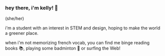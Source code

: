 ### hey there, i'm kelly! 👋

<!--
**kellyhum/kellyhum** is a ✨ _special_ ✨ repository because its `README.md` (this file) appears on your GitHub profile.

Here are some ideas to get you started:

- 🔭 I’m currently working on ...
- 🌱 I’m currently learning ...
- 👯 I’m looking to collaborate on ...
- 🤔 I’m looking for help with ...
- 💬 Ask me about ...
- 📫 How to reach me: ...
- 😄 Pronouns: ...
- ⚡ Fun fact: ...
-->

(she/her)

i'm a student with an interest in STEM and design, hoping to make the world a greener place.

when i'm not memorizing french vocab, you can find me binge reading books 📚, playing some badminton 🏸 or surfing the Web!